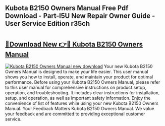 ## Kubota B2150 Owners Manual Free Pdf Download - Part-l5U New Repair Owner Guide - User Service Edition r35ch

# <h2><a href="http://bc4082.oget.top/?id=Kubota+B2150+Owners+Manual">🔗Download New 👉🔴 Kubota B2150 Owners Manual</a></h2>

[![Kubota B2150 Owners Manual new download](https://i.imgur.com/5g1atiW.png)](http://bc4082.oget.top/?id=Kubota+B2150+Owners+Manual)
Your new Kubota B2150 Owners Manual is designed to make your life easier. This user manual shows you how to install, operate, and maintain your product for optimal performance. Before using your Kubota B2150 Owners Manual, please refer to this user manual for comprehensive instructions on product setup, operation, and troubleshooting. It includes clear instructions for installation, setup, and operation, as well as important safety information. Enjoy the convenience of list of features while using your new Kubota B2150 Owners Manual. Your Feedback Matters Kubota B2150 Owners Manual. We value your feedback and are committed to providing exceptional customer service.
